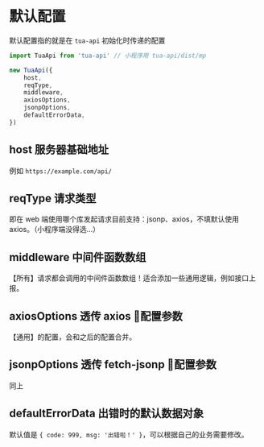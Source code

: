 # 默认配置
默认配置指的就是在 `tua-api` 初始化时传递的配置

```js
import TuaApi from 'tua-api' // 小程序用 tua-api/dist/mp

new TuaApi({
    host,
    reqType,
    middleware,
    axiosOptions,
    jsonpOptions,
    defaultErrorData,
})
```

## host 服务器基础地址
例如 `https://example.com/api/`

## reqType 请求类型
即在 web 端使用哪个库发起请求目前支持：jsonp、axios，不填默认使用 axios。（小程序端没得选...）

## middleware 中间件函数数组
【所有】请求都会调用的中间件函数数组！适合添加一些通用逻辑，例如接口上报。

## axiosOptions 透传 axios 配置参数
【通用】的配置，会和之后的配置合并。

## jsonpOptions 透传 fetch-jsonp 配置参数
同上

## defaultErrorData 出错时的默认数据对象
默认值是 `{ code: 999, msg: '出错啦！' }`，可以根据自己的业务需要修改。
